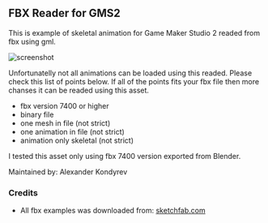 ## FBX Reader for GMS2

This is example of skeletal animation for Game Maker Studio 2 readed from fbx using gml.

![screenshot](https://i.imgur.com/vqBnRhg.jpg)

Unfortunatelly not all animations can be loaded using this readed. Please check this list of points below. If all of the points fits your fbx file then more chanses it can be readed using this asset.
* fbx version 7400 or higher
* binary file
* one mesh in file (not strict)
* one animation in file (not strict)
* animation only skeletal (not strict)

I tested this asset only using fbx 7400 version exported from Blender.

Maintained by: Alexander Kondyrev

### Credits

* All fbx examples was downloaded from: [sketchfab.com](https://sketchfab.com)
